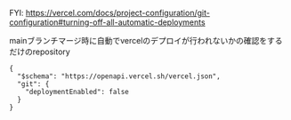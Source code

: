 FYI: https://vercel.com/docs/project-configuration/git-configuration#turning-off-all-automatic-deployments

mainブランチマージ時に自動でvercelのデプロイが行われないかの確認をするだけのrepository
```
{
  "$schema": "https://openapi.vercel.sh/vercel.json",
  "git": {
    "deploymentEnabled": false
  }
}
```
